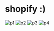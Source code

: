# shopify :) 
![p1](https://user-images.githubusercontent.com/102579070/220322034-656c4f7a-4943-4150-8bf1-7341816102ca.png)
![p2](https://user-images.githubusercontent.com/102579070/220322042-e3b68ff6-b62c-460d-aa2a-2f24262a7b8d.png)
![p3](https://user-images.githubusercontent.com/102579070/220322052-f00d8ee3-35c0-417f-974e-8be603447177.png)
![p4](https://user-images.githubusercontent.com/102579070/220322058-d0a74414-1389-4e2d-bb72-6dfc49f89a13.png)

